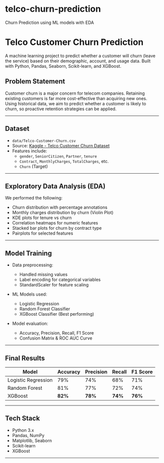 # telco-churn-prediction
Churn Prediction using ML models with EDA
# Telco Customer Churn Prediction

A machine learning project to predict whether a customer will churn (leave the service) based on their demographic, account, and usage data. Built with Python, Pandas, Seaborn, Scikit-learn, and XGBoost.

## Problem Statement

Customer churn is a major concern for telecom companies. Retaining existing customers is far more cost-effective than acquiring new ones. Using historical data, we aim to predict whether a customer is likely to churn, so proactive retention strategies can be applied.

---

## Dataset

-  `data/Telco-Customer-Churn.csv`
- Source: [Kaggle - Telco Customer Churn Dataset](https://www.kaggle.com/datasets/blastchar/telco-customer-churn)
- Features include:
  - `gender`, `SeniorCitizen`, `Partner`, `tenure`
  - `Contract`, `MonthlyCharges`, `TotalCharges`, etc.
  - `Churn` (Target)

---

## Exploratory Data Analysis (EDA)

We performed the following:
- Churn distribution with percentage annotations
- Monthly charges distribution by churn (Violin Plot)
- KDE plots for tenure vs churn
- Correlation heatmaps for numeric features
- Stacked bar plots for churn by contract type
- Pairplots for selected features

---

## Model Training

- Data preprocessing:
  - Handled missing values
  - Label encoding for categorical variables
  - StandardScaler for feature scaling

- ML Models used:
  - Logistic Regression
  - Random Forest Classifier
  - XGBoost Classifier (Best performing)

- Model evaluation:
  - Accuracy, Precision, Recall, F1 Score
  - Confusion Matrix & ROC AUC Curve

---

##  Final Results

| Model               | Accuracy | Precision | Recall | F1 Score |
|--------------------|----------|-----------|--------|----------|
| Logistic Regression| 79%      | 74%       | 68%    | 71%      |
| Random Forest      | 81%      | 77%       | 72%    | 74%      |
| XGBoost            | **82%**  | **78%**   | **74%**| **76%**  |

---

##  Tech Stack

- Python 3.x
- Pandas, NumPy
- Matplotlib, Seaborn
- Scikit-learn
- XGBoost

---

